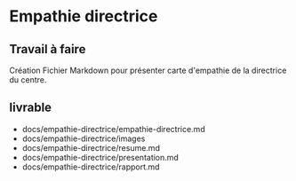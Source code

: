 # Empathie directrice 
## Travail à faire 
Création Fichier Markdown pour présenter carte d'empathie de la directrice du centre.

## livrable 
  - docs/empathie-directrice/empathie-directrice.md
  - docs/empathie-directrice/images
  - docs/empathie-directrice/resume.md
  - docs/empathie-directrice/presentation.md
  - docs/empathie-directrice/rapport.md